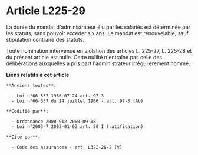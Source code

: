 # Article L225-29

La durée du mandat d'administrateur élu par les salariés est déterminée par les statuts, sans pouvoir excéder six ans. Le
mandat est renouvelable, sauf stipulation contraire des statuts.

Toute nomination intervenue en violation des articles L. 225-27, L. 225-28 et du présent article est nulle. Cette nullité
n'entraîne pas celle des délibérations auxquelles a pris part l'administrateur irrégulièrement nommé.

**Liens relatifs à cet article**

	**Anciens textes**:

	  - Loi n°66-537 1966-07-24 art. 97-3
	  - Loi n°66-537 du 24 juillet 1966 - art. 97-3 (Ab)

	**Codifié par**:

	  - Ordonnance 2000-912 2000-09-18
	  - Loi n°2003-7 2003-01-03 art. 50 I (ratification)

	**Cité par**:

	  - Code des assurances - art. L322-26-2 (V)

